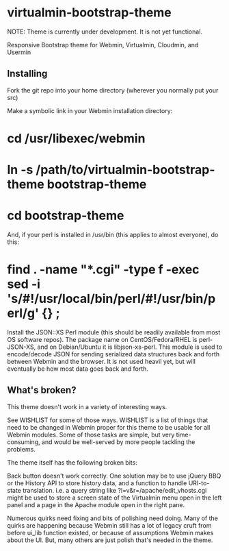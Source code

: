 virtualmin-bootstrap-theme
==========================

NOTE: Theme is currently under development. It is not yet functional.

Responsive Bootstrap theme for Webmin, Virtualmin, Cloudmin, and Usermin

Installing
----------

Fork the git repo into your home directory (wherever you normally put your src)

Make a symbolic link in your Webmin installation directory:

  # cd /usr/libexec/webmin
  
  # ln -s /path/to/virtualmin-bootstrap-theme bootstrap-theme
  
  # cd bootstrap-theme
  
  And, if your perl is installed in /usr/bin (this applies to almost everyone), do this:
  
  # find . -name "*.cgi" -type f -exec sed -i 's/#!\/usr\/local\/bin\/perl/#!\/usr\/bin\/perl/g' {} \;
  
Install the JSON::XS Perl module (this should be readily available from most OS software repos). The package name on 
CentOS/Fedora/RHEL is perl-JSON-XS, and on Debian/Ubuntu it is libjson-xs-perl. This module is used to encode/decode JSON
for sending serialized data structures back and forth between Webmin and the browser. It is not used heavil yet, but will
eventually be how most data goes back and forth.

What's broken?
--------------

This theme doesn't work in a variety of interesting ways.

See WISHLIST for some of those ways. WISHLIST is a list of things that need to be changed in Webmin proper for this theme
to be usable for all Webmin modules. Some of those tasks are simple, but very time-consuming, and would be well-served by
more people tackling the problems.

The theme itself has the following broken bits:

Back button doesn't work correctly. One solution may be to use jQuery BBQ or the History API to store history data, and a
function to handle URI-to-state translation. i.e. a query string like ?l=v&r=/apache/edit_vhosts.cgi might be used to store a screen state of the Virtualmin menu open in the left panel and a page in the Apache module open in the right pane.

Numerous quirks need fixing and bits of polishing need doing. Many of the quirks are happening because Webmin still has a lot of legacy cruft from before ui_lib function existed, or because of assumptions Webmin makes about the UI. But, many others are just polish that's needed in the theme.
